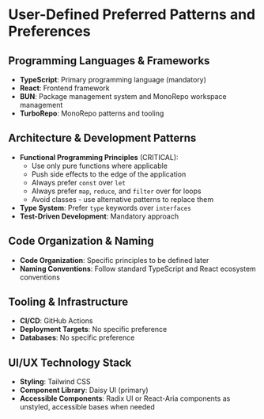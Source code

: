 <!-- Powered by BMAD™ Core -->

# User-Defined Preferred Patterns and Preferences

## Programming Languages & Frameworks

- **TypeScript**: Primary programming language (mandatory)
- **React**: Frontend framework
- **BUN**: Package management system and MonoRepo workspace management
- **TurboRepo**: MonoRepo patterns and tooling

## Architecture & Development Patterns

- **Functional Programming Principles** (CRITICAL):
  - Use only pure functions where applicable
  - Push side effects to the edge of the application
  - Always prefer `const` over `let`
  - Always prefer `map`, `reduce`, and `filter` over for loops
  - Avoid classes - use alternative patterns to replace them
- **Type System**: Prefer `type` keywords over `interfaces`
- **Test-Driven Development**: Mandatory approach

## Code Organization & Naming

- **Code Organization**: Specific principles to be defined later
- **Naming Conventions**: Follow standard TypeScript and React ecosystem conventions

## Tooling & Infrastructure

- **CI/CD**: GitHub Actions
- **Deployment Targets**: No specific preference
- **Databases**: No specific preference

## UI/UX Technology Stack

- **Styling**: Tailwind CSS
- **Component Library**: Daisy UI (primary)
- **Accessible Components**: Radix UI or React-Aria components as unstyled, accessible bases when needed
